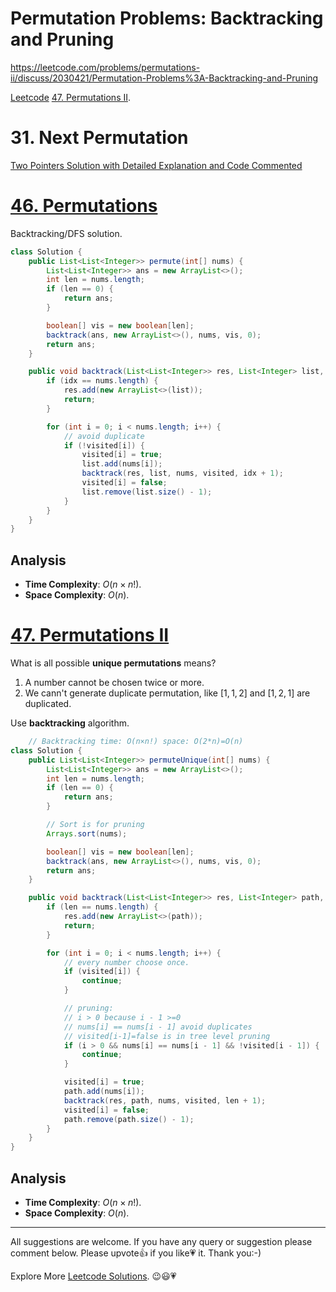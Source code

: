 # Permutation Problems: Backtracking and Pruning 

https://leetcode.com/problems/permutations-ii/discuss/2030421/Permutation-Problems%3A-Backtracking-and-Pruning

[Leetcode](https://leetcode.com/) [47. Permutations II](https://leetcode.com/problems/permutations-ii/).

# 31. Next Permutation

[Two Pointers Solution with Detailed Explanation and Code Commented](https://leetcode.com/problems/next-permutation/solutions/1908463/two-pointers-solution-with-detailed-explanation-code-commented/)

# [46. Permutations](https://leetcode.com/problems/permutations/)

Backtracking/DFS solution.

```java
class Solution {
    public List<List<Integer>> permute(int[] nums) {
        List<List<Integer>> ans = new ArrayList<>();
        int len = nums.length;
        if (len == 0) {
            return ans;
        }

        boolean[] vis = new boolean[len];
        backtrack(ans, new ArrayList<>(), nums, vis, 0);
        return ans;
    }

    public void backtrack(List<List<Integer>> res, List<Integer> list, int[] nums, boolean[] visited, int idx) {
        if (idx == nums.length) {
            res.add(new ArrayList<>(list));
            return;
        }

        for (int i = 0; i < nums.length; i++) {
            // avoid duplicate
            if (!visited[i]) {
                visited[i] = true;
                list.add(nums[i]);
                backtrack(res, list, nums, visited, idx + 1);
                visited[i] = false;
                list.remove(list.size() - 1);
            }
        }
    }
}
```

## Analysis

- **Time Complexity**: $O(n×n!)$.
- **Space Complexity**: $O(n)$.


# [47. Permutations II](https://leetcode.com/problems/permutations-ii/)

What is all possible **unique permutations** means?

1. A number cannot be chosen twice or more.
2. We cann't generate duplicate permutation, like $[1,1,2]$ and $[1,2,1]$ are duplicated.

Use **backtracking** algorithm. 

```java
    // Backtracking time: O(n×n!) space: O(2*n)=O(n)
class Solution {
    public List<List<Integer>> permuteUnique(int[] nums) {
        List<List<Integer>> ans = new ArrayList<>();
        int len = nums.length;
        if (len == 0) {
            return ans;
        }

        // Sort is for pruning
        Arrays.sort(nums);

        boolean[] vis = new boolean[len];
        backtrack(ans, new ArrayList<>(), nums, vis, 0);
        return ans;
    }

    public void backtrack(List<List<Integer>> res, List<Integer> path, int[] nums, boolean[] visited, int len) {
        if (len == nums.length) {
            res.add(new ArrayList<>(path));
            return;
        }

        for (int i = 0; i < nums.length; i++) {
            // every number choose once.
            if (visited[i]) {
                continue;
            }

            // pruning:
            // i > 0 because i - 1 >=0
            // nums[i] == nums[i - 1] avoid duplicates
            // visited[i-1]=false is in tree level pruning
            if (i > 0 && nums[i] == nums[i - 1] && !visited[i - 1]) {
                continue;
            }

            visited[i] = true;
            path.add(nums[i]);
            backtrack(res, path, nums, visited, len + 1);
            visited[i] = false;
            path.remove(path.size() - 1);
        }
    }
}
```

## Analysis

- **Time Complexity**: $O(n \times n!)$.
- **Space Complexity**: $O(n)$.


------------

All suggestions are welcome. 
If you have any query or suggestion please comment below.
Please upvote👍 if you like💗 it. Thank you:-)

Explore More [Leetcode Solutions](https://leetcode.com/discuss/general-discussion/1868912/My-Leetcode-Solutions-All-In-One). 😉😃💗

